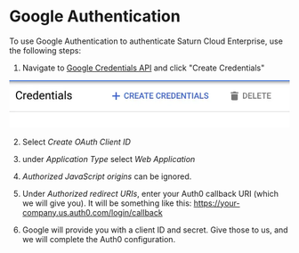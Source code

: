 # Google Authentication

To use Google Authentication to authenticate Saturn Cloud Enterprise, use the following steps:

1. Navigate to [Google Credentials API](https://console.cloud.google.com/apis/credentials) and click "Create Credentials"

<img src="/images/docs/google-create-creds.webp" alt="create creds in google cloud" class="doc-image"/>

2. Select *Create OAuth Client ID*

3. under *Application Type* select *Web Application*

4. *Authorized JavaScript origins* can be ignored.

5. Under *Authorized redirect URIs*, enter your Auth0 callback URI (which we will give you). It will be something like this: https://your-company.us.auth0.com/login/callback

6. Google will provide you with a client ID and secret. Give those to us, and we will complete the Auth0 configuration.
